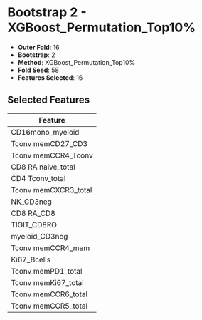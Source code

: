 # Bootstrap 2 - XGBoost_Permutation_Top10%

- **Outer Fold**: 16
- **Bootstrap**: 2
- **Method**: XGBoost_Permutation_Top10%
- **Fold Seed**: 58
- **Features Selected**: 16

## Selected Features

| Feature |
|---------|
| CD16mono_myeloid |
| Tconv memCD27_CD3 |
| Tconv memCCR4_Tconv |
| CD8 RA naive_total |
| CD4 Tconv_total |
| Tconv memCXCR3_total |
| NK_CD3neg |
| CD8 RA_CD8 |
| TIGIT_CD8RO |
| myeloid_CD3neg |
| Tconv memCCR4_mem |
| Ki67_Bcells |
| Tconv memPD1_total |
| Tconv memKi67_total |
| Tconv memCCR6_total |
| Tconv memCCR5_total |
